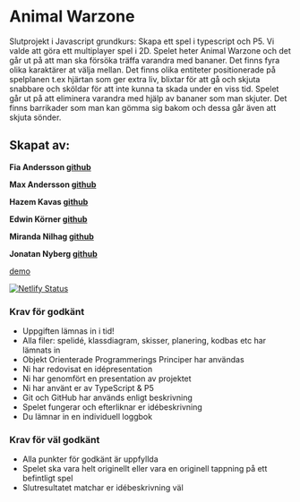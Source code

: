 # Animal Warzone

Slutprojekt i Javascript grundkurs: Skapa ett spel i typescript och P5.
Vi valde att göra ett multiplayer spel i 2D.
Spelet heter Animal Warzone och det går ut på att man ska försöka träffa varandra med bananer. 
Det finns fyra olika karaktärer at välja mellan.
Det finns olika entiteter positionerade på spelplanen t.ex hjärtan som ger extra liv, blixtar för att gå och skjuta snabbare och sköldar för att inte kunna ta skada under en viss tid.
Spelet går ut på att eliminera varandra med hjälp av bananer som man skjuter. 
Det finns barrikader som man kan gömma sig bakom och dessa går även att skjuta sönder.


## Skapat av: 

**Fia Andersson [github](https://github.com/fiababiakandersson)**

**Max Andersson [github](https://github.com/frontMAX)**

**Hazem Kavas [github](https://github.com/hazem-89)**

**Edwin Körner [github](https://github.com/EdwinKorner)**

**Miranda Nilhag [github](https://github.com/mirrenil)**

**Jonatan Nyberg [github](https://github.com/nybbe123)**


[demo](https://animalwarzone.netlify.app/
)

[![Netlify Status](https://api.netlify.com/api/v1/badges/aa8307bd-6386-44d6-9d0d-a9ce4464797d/deploy-status)](https://app.netlify.com/sites/animalwarzone/deploys)

### Krav för godkänt

- Uppgiften lämnas in i tid!
- Alla filer: spelidé, klassdiagram, skisser, planering, kodbas etc har lämnats in
- Objekt Orienterade Programmerings Principer har användas
- Ni har redovisat en idépresentation
- Ni har genomfört en presentation av projektet
- Ni har använt er av TypeScript & P5
- Git och GitHub har används enligt beskrivning
- Spelet fungerar och efterliknar er idébeskrivning
- Du lämnar in en individuell loggbok


### Krav för väl godkänt
- Alla punkter för godkänt är uppfyllda
- Spelet ska vara helt originellt eller vara en originell tappning på ett befintligt spel
- Slutresultatet matchar er idébeskrivning väl
